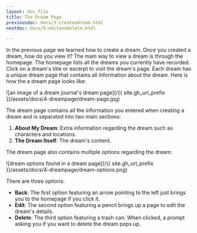 ```yaml
---
layout: doc_file
title: The Dream Page
previousdoc: docs/3-createadream.html
nextdoc: docs/5-editanddelete.html

---
```


In the previous page we learned how to create a dream. Once you created a dream, how do you view it? The main way to view a dream is through the homepage. The homepage lists all the dreams you currently have recorded. Click on a dream's title or excerpt to visit the dream's page. Each dream has a unique dream page that contains all information about the dream. Here is how the a dream page looks like:

![an image of a dream journal's dream page](/{{ site.gh_url_prefix }}/assets/docs/4-dreampage/dream-page.jpg)

The dream page contains all the information you entered when creating a dream and is separated into two main sections:

1. **About My Dream**: Extra information regarding the dream such as characters and locations.
2. **The Dream Itself**: The dream's content.

The dream page also contains multiple options regarding the dream:

![dream options found in a dream page](/{{ site.gh_url_prefix }}/assets/docs/4-dreampage/dream-options.png)

There are three options:
* **Back**: The first option featuring an arrow pointing to the left just brings you to the homepage if you click it.
* **Edit**: The second option featuring a pencil brings up a page to edit the dream's details.
* **Delete**: The third option featuring a trash can. When clicked, a prompt asking you if you want to delete the dream pops up.
